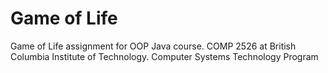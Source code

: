 # Game of Life
Game of Life assignment for OOP Java course.
COMP 2526 at British Columbia Institute of Technology. 
Computer Systems Technology Program
